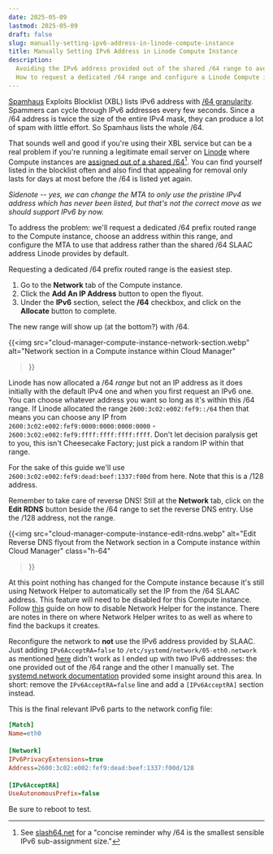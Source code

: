 ```yaml
---
date: 2025-05-09
lastmod: 2025-05-09
draft: false
slug: manually-setting-ipv6-address-in-linode-compute-instance
title: Manually Setting IPv6 Address in Linode Compute Instance
description:
  Avoiding the IPv6 address provided out of the shared /64 range to avoid being swept up by Spamhaus XBL.
  How to request a dedicated /64 range and configure a Linode Compute instance to use an address within it.
---
```


[Spamhaus](https://www.spamhaus.org/) Exploits Blocklist (XBL) lists IPv6 address with [/64 granularity](https://www.spamhaus.org/faqs/exploits-blocklist-xbl/#how-does-xbl-handle-ipv6-addresses). Spammers can cycle through IPv6 addresses every few seconds. Since a /64 address is twice the size of the entire IPv4 mask, they can produce a lot of spam with little effort. So Spamhaus lists the whole /64.

That sounds well and good if you're using their XBL service but can be a real problem if you're running a legitimate email server on [Linode](https://www.linode.com/lp/refer/?r=ea05baeaf43e95fc0851d4ae3b068fe7a22d280e) where Compute instances are [assigned out of a shared /64](https://techdocs.akamai.com/cloud-computing/docs/an-overview-of-ipv6-on-linode)[^1]. You can find yourself listed in the blocklist often and also find that appealing for removal only lasts for days at most before the /64 is listed yet again.

*Sidenote -- yes, we can change the MTA to only use the pristine IPv4 address which has never been listed, but that's not the correct move as we should support IPv6 by now.*

To address the problem: we'll request a dedicated /64 prefix routed range to the Compute instance, choose an address within this range, and configure the MTA to use that address rather than the shared /64 SLAAC address Linode provides by default.

Requesting a dedicated /64 prefix routed range is the easiest step.

1. Go to the **Network** tab of the Compute instance.
2. Click the **Add An IP Address** button to open the flyout.
3. Under the **IPv6** section, select the **/64** checkbox, and click on the **Allocate** button to complete.

The new range will show up (at the bottom?) with /64.

{{<img
  src="cloud-manager-compute-instance-network-section.webp"
  alt="Network section in a Compute instance within Cloud Manager"
>}}

Linode has now allocated a /64 *range* but not an IP address as it does initially with the default IPv4 one and when you first request an IPv6 one. You can choose whatever address you want so long as it's within this /64 range. If Linode allocated the range `2600:3c02:e002:fef9::/64` then that means you can choose any IP from `2600:3c02:e002:fef9:0000:0000:0000:0000` - `2600:3c02:e002:fef9:ffff:ffff:ffff:ffff`. Don't let decision paralysis get to you, this isn't Cheesecake Factory; just pick a random IP within that range.

For the sake of this guide we'll use `2600:3c02:e002:fef9:dead:beef:1337:f00d` from here. Note that this is a /128 address.

Remember to take care of reverse DNS! Still at the **Network** tab, click on the **Edit RDNS** button beside the /64 range to set the reverse DNS entry. Use the /128 address, not the range.

{{<img
  src="cloud-manager-compute-instance-edit-rdns.webp"
  alt="Edit Reverse DNS flyout from the Network section in a Compute instance within Cloud Manager"
  class="h-64"
>}}

At this point nothing has changed for the Compute instance because it's still using Network Helper to automatically set the IP from the /64 SLAAC address. This feature will need to be disabled for this Compute instance. Follow [this](https://techdocs.akamai.com/cloud-computing/docs/automatically-configure-networking#individual-compute-instance-setting) guide on how to disable Network Helper for the instance. There are notes in there on where Network Helper writes to as well as where to find the backups it creates.

Reconfigure the network to **not** use the IPv6 address provided by SLAAC. Just adding `IPv6AcceptRA=false` to `/etc/systemd/network/05-eth0.network` as mentioned [here](https://techdocs.akamai.com/cloud-computing/docs/network-configuration-using-systemd-networkd#configuring-the-primary-ipv6-address-through-slaac) didn't work as I ended up with two IPv6 addresses: the one provided out of the /64 range and the other I manually set. The [systemd.network documentation](https://www.freedesktop.org/software/systemd/man/latest/systemd.network.html) provided some insight around this area. In short: remove the `IPv6AcceptRA=false` line and add a `[IPv6AcceptRA]` section instead.

This is the final relevant IPv6 parts to the network config file:

```ini
[Match]
Name=eth0

[Network]
IPv6PrivacyExtensions=true
Address=2600:3c02:e002:fef9:dead:beef:1337:f00d/128

[IPv6AcceptRA]
UseAutonomousPrefix=false
```

Be sure to reboot to test.

[^1]: See [slash64.net](https://slash64.net/) for a "concise reminder why /64 is the smallest sensible IPv6 sub-assignment size."
